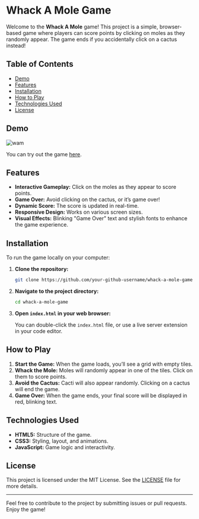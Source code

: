 # Whack A Mole Game

Welcome to the **Whack A Mole** game! This project is a simple, browser-based game where players can score points by clicking on moles as they randomly appear. The game ends if you accidentally click on a cactus instead!

## Table of Contents

- [Demo](#demo)
- [Features](#features)
- [Installation](#installation)
- [How to Play](#how-to-play)
- [Technologies Used](#technologies-used)
- [License](#license)

## Demo

![wam](https://github.com/user-attachments/assets/156fb2a3-9d5c-4487-889a-c7bbc1b0bf41)

You can try out the game [here](https://your-github-username.github.io/whack-a-mole-game).

## Features

- **Interactive Gameplay:** Click on the moles as they appear to score points.
- **Game Over:** Avoid clicking on the cactus, or it’s game over!
- **Dynamic Score:** The score is updated in real-time.
- **Responsive Design:** Works on various screen sizes.
- **Visual Effects:** Blinking "Game Over" text and stylish fonts to enhance the game experience.

## Installation

To run the game locally on your computer:

1. **Clone the repository:**

    ```bash
    git clone https://github.com/your-github-username/whack-a-mole-game.git
    ```

2. **Navigate to the project directory:**

    ```bash
    cd whack-a-mole-game
    ```

3. **Open `index.html` in your web browser:**

    You can double-click the `index.html` file, or use a live server extension in your code editor.

## How to Play

1. **Start the Game:** When the game loads, you’ll see a grid with empty tiles.
2. **Whack the Mole:** Moles will randomly appear in one of the tiles. Click on them to score points.
3. **Avoid the Cactus:** Cacti will also appear randomly. Clicking on a cactus will end the game.
4. **Game Over:** When the game ends, your final score will be displayed in red, blinking text.

## Technologies Used

- **HTML5:** Structure of the game.
- **CSS3:** Styling, layout, and animations.
- **JavaScript:** Game logic and interactivity.

## License

This project is licensed under the MIT License. See the [LICENSE](./LICENSE) file for more details.

---

Feel free to contribute to the project by submitting issues or pull requests. Enjoy the game!
